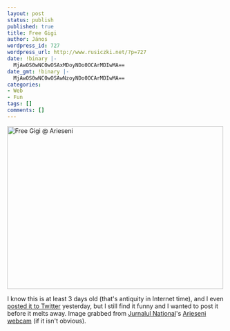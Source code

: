 ```yaml
---
layout: post
status: publish
published: true
title: Free Gigi
author: János
wordpress_id: 727
wordpress_url: http://www.rusiczki.net/?p=727
date: !binary |-
  MjAwOS0wNC0wOSAxMDoyNDo0OCArMDIwMA==
date_gmt: !binary |-
  MjAwOS0wNC0wOSAwNzoyNDo0OCArMDIwMA==
categories:
- Web
- Fun
tags: []
comments: []
---
```

<p><img src="http://www.rusiczki.net/wp-content/uploads/2009/04/free-gigi-arieseni.jpg" alt="Free Gigi @ Arieseni" title="Free Gigi @ Arieseni" width="500" height="376" class="alignnone size-full wp-image-726" /></p>
<p>I know this is at least 3 days old (that's antiquity in Internet time), and I even <a href="http://twitter.com/kitsched/status/1475373281">posted it to Twitter</a> yesterday, but I still find it funny and I wanted to post it before it melts away. Image grabbed from <a href="http://www.jurnalul.ro/">Jurnalul National</a>'s <a href="http://www.jurnalul.ro/webcam/arieseni-62.html">Arieseni webcam</a> (if it isn't obvious).</p>
